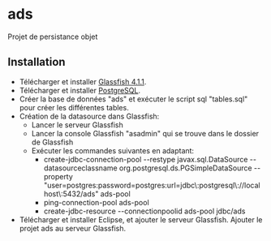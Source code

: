 # ads

Projet de persistance objet

## Installation
- Télécharger et installer [Glassfish 4.1.1](https://glassfish.java.net/download.html).
- Télécharger et installer [PostgreSQL](http://www.postgresql.org/download/).
- Créer la base de données "ads" et exécuter le script sql "tables.sql" pour créer les différentes tables.
- Création de la datasource dans Glassfish:
  - Lancer le serveur Glassfish
  - Lancer la console Glassfish "asadmin" qui se trouve dans le dossier de Glassfish
  - Exécuter les commandes suivantes en adaptant:
    - create-jdbc-connection-pool --restype javax.sql.DataSource --datasourceclassname org.postgresql.ds.PGSimpleDataSource --property "user=postgres:password=postgres:url=jdbc\\:postgresql\\://localhost\\:5432/ads" ads-pool
    - ping-connection-pool ads-pool
    - create-jdbc-resource --connectionpoolid ads-pool jdbc/ads
- Télécharger et installer Eclipse, et ajouter le serveur Glassfish. Ajouter le projet ads au serveur Glassfish.
